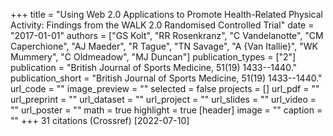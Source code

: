 +++
title = "Using Web 2.0 Applications to Promote Health-Related Physical Activity: Findings from the WALK 2.0 Randomised Controlled Trial"
date = "2017-01-01"
authors = ["GS Kolt", "RR Rosenkranz", "C Vandelanotte", "CM Caperchione", "AJ Maeder", "R Tague", "TN Savage", "A {Van Itallie}", "WK Mummery", "C Oldmeadow", "MJ Duncan"]
publication_types = ["2"]
publication = "British Journal of Sports Medicine, 51(19) 1433--1440."
publication_short = "British Journal of Sports Medicine, 51(19) 1433--1440."
url_code = ""
image_preview = ""
selected = false
projects = []
url_pdf = ""
url_preprint = ""
url_dataset = ""
url_project = ""
url_slides = ""
url_video = ""
url_poster = ""
math = true
highlight = true
[header]
image = ""
caption = ""
+++
31 citations (Crossref) [2022-07-10]
